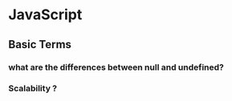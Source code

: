 # JavaScript

## Basic Terms

### what are the differences between null and undefined?


### Scalability ?
